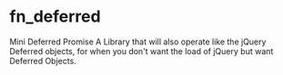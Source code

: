 # fn_deferred
Mini Deferred Promise A Library that will also operate like the jQuery Deferred objects, for when you don't want the load of jQuery but want Deferred Objects. 

